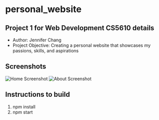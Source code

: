 # personal_website
## Project 1 for Web Development CS5610 details
- Author: Jennifer Chang
- Project Objective: Creating a personal website that showcases my passions, skills, and aspirations
## Screenshots
![Home Screenshot](home.png)
![About Screenshot](about.png)
## Instructions to build
1. npm install
2. npm start 
